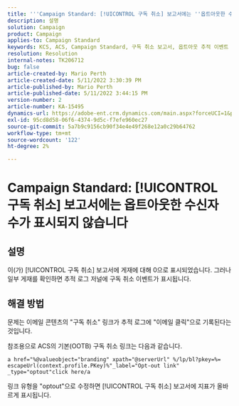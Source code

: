```yaml
---
title: '''Campaign Standard: [!UICONTROL 구독 취소] 보고서에는 ''옵트아웃한 수신자 수가 표시되지 않습니다.'
description: 설명
solution: Campaign
product: Campaign
applies-to: Campaign Standard
keywords: KCS, ACS, Campaign Standard, 구독 취소 보고서, 옵트아웃 추적 이벤트
resolution: Resolution
internal-notes: TK206712
bug: false
article-created-by: Mario Perth
article-created-date: 5/11/2022 3:30:39 PM
article-published-by: Mario Perth
article-published-date: 5/11/2022 3:44:15 PM
version-number: 2
article-number: KA-15495
dynamics-url: https://adobe-ent.crm.dynamics.com/main.aspx?forceUCI=1&pagetype=entityrecord&etn=knowledgearticle&id=6733084f-3fd1-ec11-a7b5-0022480a8d10
exl-id: 95cd8d58-06f6-4374-9d5c-f7efe960ec27
source-git-commit: 5a7b9c9156cb90f34e4e49f268e12a0c29b64762
workflow-type: tm+mt
source-wordcount: '122'
ht-degree: 2%

---
```


# Campaign Standard: [!UICONTROL 구독 취소] 보고서에는 옵트아웃한 수신자 수가 표시되지 않습니다

## 설명


이(가) [!UICONTROL 구독 취소] 보고서에 게재에 대해 0으로 표시되었습니다. 그러나 일부 게재를 확인하면 추적 로그 저널에 구독 취소 이벤트가 표시됩니다.


## 해결 방법


문제는 이메일 콘텐츠의 &quot;구독 취소&quot; 링크가 추적 로그에 &quot;이메일 클릭&quot;으로 기록된다는 것입니다.

참조용으로 ACS의 기본(OOTB) 구독 취소 링크는 다음과 같습니다.

```
a href="%@valueobject="branding" xpath="@serverUrl" %/lp/bl?pkey=%= escapeUrl(context.profile.PKey)%"_label="Opt-out link" _type="optout"click here/a
```

링크 유형을 &quot;optout&quot;으로 수정하면 [!UICONTROL 구독 취소] 보고서에 지표가 올바르게 표시됩니다.

